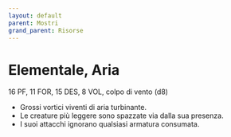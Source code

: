 ```yaml
---
layout: default
parent: Mostri
grand_parent: Risorse
---
```


# Elementale, Aria

16 PF, 11 FOR, 15 DES, 8 VOL, colpo di vento (d8)

- Grossi vortici viventi di aria turbinante.
- Le creature più leggere sono spazzate via dalla sua presenza.
- I suoi attacchi ignorano qualsiasi armatura consumata.